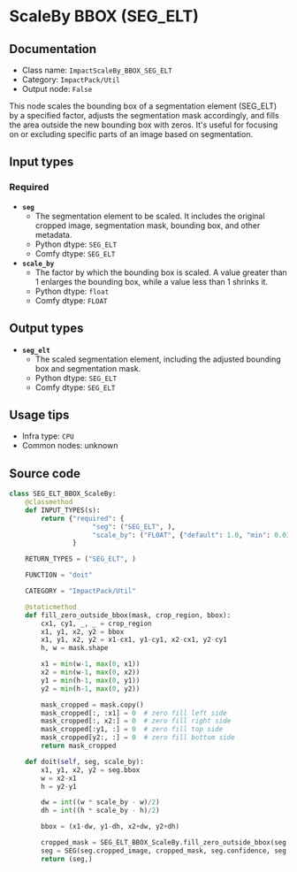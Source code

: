 # ScaleBy BBOX (SEG_ELT)
## Documentation
- Class name: `ImpactScaleBy_BBOX_SEG_ELT`
- Category: `ImpactPack/Util`
- Output node: `False`

This node scales the bounding box of a segmentation element (SEG_ELT) by a specified factor, adjusts the segmentation mask accordingly, and fills the area outside the new bounding box with zeros. It's useful for focusing on or excluding specific parts of an image based on segmentation.
## Input types
### Required
- **`seg`**
    - The segmentation element to be scaled. It includes the original cropped image, segmentation mask, bounding box, and other metadata.
    - Python dtype: `SEG_ELT`
    - Comfy dtype: `SEG_ELT`
- **`scale_by`**
    - The factor by which the bounding box is scaled. A value greater than 1 enlarges the bounding box, while a value less than 1 shrinks it.
    - Python dtype: `float`
    - Comfy dtype: `FLOAT`
## Output types
- **`seg_elt`**
    - The scaled segmentation element, including the adjusted bounding box and segmentation mask.
    - Python dtype: `SEG_ELT`
    - Comfy dtype: `SEG_ELT`
## Usage tips
- Infra type: `CPU`
- Common nodes: unknown


## Source code
```python
class SEG_ELT_BBOX_ScaleBy:
    @classmethod
    def INPUT_TYPES(s):
        return {"required": {
                     "seg": ("SEG_ELT", ),
                     "scale_by": ("FLOAT", {"default": 1.0, "min": 0.01, "max": 8.0, "step": 0.01}), }
                }

    RETURN_TYPES = ("SEG_ELT", )

    FUNCTION = "doit"

    CATEGORY = "ImpactPack/Util"

    @staticmethod
    def fill_zero_outside_bbox(mask, crop_region, bbox):
        cx1, cy1, _, _ = crop_region
        x1, y1, x2, y2 = bbox
        x1, y1, x2, y2 = x1-cx1, y1-cy1, x2-cx1, y2-cy1
        h, w = mask.shape

        x1 = min(w-1, max(0, x1))
        x2 = min(w-1, max(0, x2))
        y1 = min(h-1, max(0, y1))
        y2 = min(h-1, max(0, y2))

        mask_cropped = mask.copy()
        mask_cropped[:, :x1] = 0  # zero fill left side
        mask_cropped[:, x2:] = 0  # zero fill right side
        mask_cropped[:y1, :] = 0  # zero fill top side
        mask_cropped[y2:, :] = 0  # zero fill bottom side
        return mask_cropped

    def doit(self, seg, scale_by):
        x1, y1, x2, y2 = seg.bbox
        w = x2-x1
        h = y2-y1

        dw = int((w * scale_by - w)/2)
        dh = int((h * scale_by - h)/2)

        bbox = (x1-dw, y1-dh, x2+dw, y2+dh)

        cropped_mask = SEG_ELT_BBOX_ScaleBy.fill_zero_outside_bbox(seg.cropped_mask, seg.crop_region, bbox)
        seg = SEG(seg.cropped_image, cropped_mask, seg.confidence, seg.crop_region, bbox, seg.label, seg.control_net_wrapper)
        return (seg,)

```
